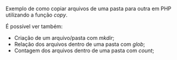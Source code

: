 Exemplo de como copiar arquivos de uma pasta para outra em PHP utilizando a função _copy_.

É possível ver também:

- Criação de um arquivo/pasta com _mkdir_;
- Relação dos arquivos dentro de uma pasta com _glob_;
- Contagem dos arquivos dentro de uma pasta com _count_;
